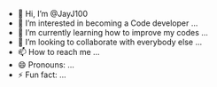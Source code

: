 - 👋 Hi, I’m @JayJ100
- 👀 I’m interested in becoming a Code developer ...
- 🌱 I’m currently learning how to improve my codes ...
- 💞️ I’m looking to collaborate with everybody else ...
- 📫 How to reach me ...
- 😄 Pronouns: ...
- ⚡ Fun fact: ...

<!---
JayJ100/JayJ100 is a ✨ special ✨ repository because its `README.md` (this file) appears on your GitHub profile.
You can click the Preview link to take a look at your changes.
--->
